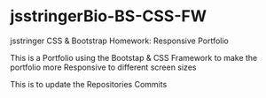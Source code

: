 # jsstringerBio-BS-CSS-FW
jsstringer CSS &amp; Bootstrap Homework: Responsive Portfolio

This is a Portfolio using the Bootstap & CSS Framework to make the portfolio more Responsive to different screen sizes

This is to update the Repositories Commits
